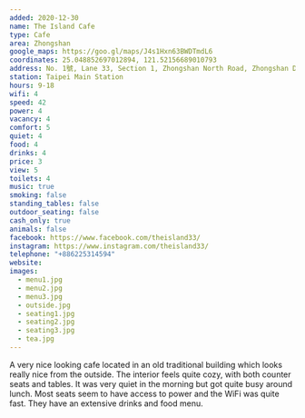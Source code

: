 ```yaml
---
added: 2020-12-30
name: The Island Cafe
type: Cafe
area: Zhongshan
google_maps: https://goo.gl/maps/J4s1Hxn63BWDTmdL6
coordinates: 25.048852697012894, 121.52156689010793
address: No. 1號, Lane 33, Section 1, Zhongshan North Road, Zhongshan District, Taipei City, Taiwan 10491
station: Taipei Main Station
hours: 9-18
wifi: 4
speed: 42
power: 4
vacancy: 4
comfort: 5
quiet: 4
food: 4
drinks: 4
price: 3
view: 5
toilets: 4
music: true
smoking: false
standing_tables: false
outdoor_seating: false
cash_only: true
animals: false
facebook: https://www.facebook.com/theisland33/
instagram: https://www.instagram.com/theisland33/
telephone: "+886225314594"
website: 
images:
  - menu1.jpg
  - menu2.jpg
  - menu3.jpg
  - outside.jpg
  - seating1.jpg
  - seating2.jpg
  - seating3.jpg
  - tea.jpg
---
```


A very nice looking cafe located in an old traditional building which looks really nice from the outside. The interior feels quite cozy, with both counter seats and tables. It was very quiet in the morning but got quite busy around lunch. Most seats seem to have access to power and the WiFi was quite fast. They have an extensive drinks and food menu.
